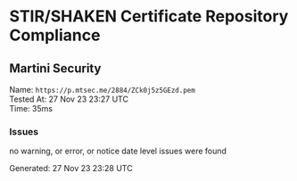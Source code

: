 # STIR/SHAKEN Certificate Repository Compliance

## Martini Security

Name: `https://p.mtsec.me/2884/ZCk0j5z5GEzd.pem`\
Tested At: 27 Nov 23 23:27 UTC\
Time: 35ms

### Issues

no warning, or error, or notice date level issues were found

Generated: 27 Nov 23 23:28 UTC